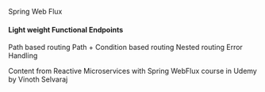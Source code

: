 Spring Web Flux

#### Light weight Functional Endpoints
  Path based routing
  Path + Condition based routing
  Nested routing
  Error Handling
  

Content from Reactive Microservices with Spring WebFlux course in Udemy by Vinoth Selvaraj
